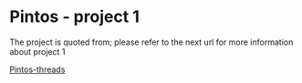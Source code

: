 # Pintos - project 1
The project is quoted from; please refer to the next url for more information about project 1

[Pintos-threads](web.stanford.edu/class/cs140/projects/pintos/pintos_2.html#SEC15)
